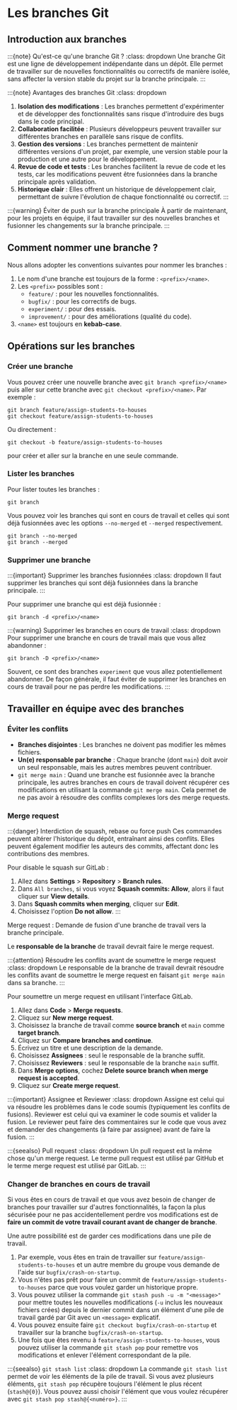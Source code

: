 # Les branches Git

## Introduction aux branches

:::{note} Qu'est-ce qu'une branche Git ?
:class: dropdown
Une branche Git est une ligne de développement indépendante dans un dépôt. Elle permet de travailler sur de nouvelles fonctionnalités ou correctifs de manière isolée, sans affecter la version stable du projet sur la branche principale.
:::

:::{note} Avantages des branches Git
:class: dropdown
1. **Isolation des modifications** : Les branches permettent d'expérimenter et de développer des fonctionnalités sans risque d'introduire des bugs dans le code principal.
2. **Collaboration facilitée** : Plusieurs développeurs peuvent travailler sur différentes branches en parallèle sans risque de conflits.
3. **Gestion des versions** : Les branches permettent de maintenir différentes versions d'un projet, par exemple, une version stable pour la production et une autre pour le développement.
4. **Revue de code et tests** : Les branches facilitent la revue de code et les tests, car les modifications peuvent être fusionnées dans la branche principale après validation.
5. **Historique clair** : Elles offrent un historique de développement clair, permettant de suivre l'évolution de chaque fonctionnalité ou correctif.
:::

:::{warning} Éviter de push sur la branche principale
À partir de maintenant, pour les projets en équipe, il faut travailler sur des nouvelles branches et fusionner les changements sur la branche principale.
:::

## Comment nommer une branche ?

Nous allons adopter les conventions suivantes pour nommer les branches :
1. Le nom d'une branche est toujours de la forme : `<prefix>/<name>`.
2. Les `<prefix>` possibles sont :
    - `feature/` : pour les nouvelles fonctionnalités.
    - `bugfix/` : pour les correctifs de bugs.
    - `experiment/` : pour des essais.
    - `improvement/` : pour des améliorations (qualité du code).
3. `<name>` est toujours en **kebab-case**. 

## Opérations sur les branches

### Créer une branche

Vous pouvez créer une nouvelle branche avec `git branch <prefix>/<name>` puis aller sur cette branche avec `git checkout <prefix>/<name>`.
Par exemple :
```{code} sh
git branch feature/assign-students-to-houses
git checkout feature/assign-students-to-houses
```
Ou directement :
```{code} sh
git checkout -b feature/assign-students-to-houses
```
pour créer et aller sur la branche en une seule commande.

### Lister les branches

Pour lister toutes les branches :
```{code} sh
git branch
```
Vous pouvez voir les branches qui sont en cours de travail et celles qui sont déjà fusionnées avec les options `--no-merged` et `--merged` respectivement.
```{code} sh
git branch --no-merged
git branch --merged
```

### Supprimer une branche

:::{important} Supprimer les branches fusionnées
:class: dropdown
Il faut supprimer les branches qui sont déjà fusionnées dans la branche principale.
:::

Pour supprimer une branche qui est déjà fusionnée :
```{code} sh
git branch -d <prefix>/<name>
```

:::{warning} Supprimer les branches en cours de travail
:class: dropdown
Pour supprimer une branche en cours de travail mais que vous allez abandonner :
```{code} sh
git branch -D <prefix>/<name>
```
Souvent, ce sont des branches `experiment` que vous allez potentiellement abandonner. De façon générale, il faut éviter de supprimer les branches en cours de travail pour ne pas perdre les modifications.
:::

## Travailler en équipe avec des branches

### Éviter les conflits
- **Branches disjointes** : Les branches ne doivent pas modifier les mêmes fichiers.
- **Un(e) responsable par branche** : Chaque branche (dont `main`) doit avoir un seul responsable, mais les autres membres peuvent contribuer.
- `git merge main` : Quand une branche est fusionnée avec la branche principale, les autres branches en cours de travail doivent récupérer ces modifications en utilisant la commande `git merge main`. Cela permet de ne pas avoir à résoudre des conflits complexes lors des merge requests.

### Merge request

:::{danger} Interdiction de squash, rebase ou force push
Ces commandes peuvent altérer l'historique du dépôt, entraînant ainsi des conflits. Elles peuvent également modifier les auteurs des commits, affectant donc les contributions des membres.

Pour disable le squash sur GitLab :
1. Allez dans **Settings** > **Repository** > **Branch rules**.
2. Dans `All branches`, si vous voyez **Squash commits: Allow**, alors il faut cliquer sur **View details**.
3. Dans **Squash commits when merging**, cliquer sur **Edit**.
4. Choisissez l'option **Do not allow**.
:::

Merge request
: Demande de fusion d'une branche de travail vers la branche principale.

Le **responsable de la branche** de travail devrait faire le merge request.

:::{attention} Résoudre les conflits avant de soumettre le merge request
:class: dropdown
Le responsable de la branche de travail devrait résoudre les conflits avant de soumettre le merge request en faisant `git merge main` dans sa branche.
:::

Pour soumettre un merge request en utilisant l'interface GitLab.
1. Allez dans **Code** > **Merge requests**.
2. Cliquez sur **New merge request**.
3. Choisissez la branche de travail comme **source branch** et `main` comme **target branch**.
4. Cliquez sur **Compare branches and continue**.
5. Écrivez un titre et une description de la demande.
6. Choisissez **Assignees** : seul le responsable de la branche suffit.
7. Choisissez **Reviewers** : seul le responsable de la branche `main` suffit.
8. Dans **Merge options**, cochez **Delete source branch when merge request is accepted**.
9. Cliquez sur **Create merge request**.

:::{important} Assignee et Reviewer
:class: dropdown
Assigne est celui qui va résoudre les problèmes dans le code soumis (typiquement les conflits de fusions).
Reviewer est celui qui va examiner le code soumis et valider la fusion.
Le reviewer peut faire des commentaires sur le code que vous avez et demander des changements (à faire par assignee) avant de faire la fusion. 
:::

:::{seealso} Pull request
:class: dropdown
Un pull request est la même chose qu'un merge request.
Le terme pull request est utilisé par GitHub et le terme merge request est utilisé par GitLab.
:::

### Changer de branches en cours de travail

Si vous êtes en cours de travail et que vous avez besoin de changer de branches pour travailler sur d'autres fonctionnalités, la façon la plus sécurisée pour ne pas accidentellement perdre vos modifications est de **faire un commit de votre travail courant avant de changer de branche**.

Une autre possibilité est de garder ces modifications dans une pile de travail.
1. Par exemple, vous êtes en train de travailler sur `feature/assign-students-to-houses` et un autre membre du groupe vous demande de l'aide sur `bugfix/crash-on-startup`.
2. Vous n'êtes pas prêt pour faire un commit de `feature/assign-students-to-houses` parce que vous voulez garder un historique propre.
3. Vous pouvez utiliser la commande `git stash push -u -m "<message>"` pour mettre toutes les nouvelles modifications (`-u` inclus les nouveaux fichiers crées) depuis le dernier commit dans un élément d'une pile de travail gardé par Git avec un `<message>` explicatif.
4. Vous pouvez ensuite faire `git checkout bugfix/crash-on-startup` et travailler sur la branche `bugfix/crash-on-startup`.
5. Une fois que êtes revenu à `feature/assign-students-to-houses`, vous pouvez utiliser la commande `git stash pop` pour remettre vos modifications et enlever l'élément correspondant de la pile.

:::{seealso} `git stash list`
:class: dropdown
La commande `git stash list` permet de voir les éléments de la pile de travail.
Si vous avez plusieurs éléments, `git stash pop` récupère toujours l'élément le plus récent (`stash@{0}`).
Vous pouvez aussi choisir l'élément que vous voulez récupérer avec `git stash pop stash@{<numéro>}`.
:::